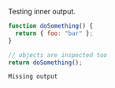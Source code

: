 Testing inner output.

```javascript
function doSomething() {
  return { foo: "bar" };
}

// objects are inspected too
return doSomething();
```

```output
Missing output
```
